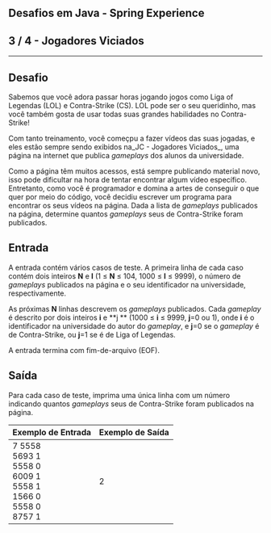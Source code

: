 Desafios em Java - Spring Experience
------------------------------------
3 / 4 - Jogadores Viciados
--------------------------

* * *

Desafio
-------

Sabemos que você adora passar horas jogando jogos como Liga of Legendas (LOL) e Contra-Strike (CS). LOL pode ser o seu
queridinho, mas você também gosta de usar todas suas grandes habilidades no Contra-Strike!

Com tanto treinamento, você começpu a fazer vídeos das suas jogadas, e eles estão sempre sendo exibidos na_JC -
Jogadores Viciados_, uma página na internet que publica _gameplays_ dos alunos da universidade.

Como a página têm muitos acessos, está sempre publicando material novo, isso pode dificultar na hora de tentar encontrar
algum vídeo específico. Entretanto, como você é programador e domina a artes de conseguir o que quer por meio do código,
você decidiu escrever um programa para encontrar os seus vídeos na página. Dada a lista de _gameplays_ publicados na
página, determine quantos _gameplays_ seus de Contra-Strike foram publicados.

Entrada
-------

A entrada contém vários casos de teste. A primeira linha de cada caso contém dois inteiros **N** e **I** (1 ≤ **N** ≤
104, 1000 ≤ **I** ≤ 9999), o número de _gameplays_ publicados na página e o seu identificador na universidade,
respectivamente.

As próximas **N** linhas descrevem os _gameplays_ publicados. Cada _gameplay_ é descrito por dois inteiros **i** e **j
** (1000 ≤ **i** ≤ 9999, **j**\=0 ou 1), onde **i** é o identificador na universidade do autor do _gameplay_, e **j**\=0
se o _gameplay_ é de Contra-Strike, ou **j**\=1 se é de Liga of Legendas.

A entrada termina com fim-de-arquivo (EOF).

Saída
-----

Para cada caso de teste, imprima uma única linha com um número indicando quantos _gameplays_ seus de Contra-Strike foram
publicados na página.

| Exemplo de Entrada                                                           | Exemplo de Saída |
|:-----------------------------------------------------------------------------|:-----------------|
| 7 5558<br>5693 1<br>5558 0<br>6009 1<br>5558 1<br>1566 0<br>5558 0<br>8757 1 | 2                |

